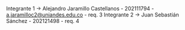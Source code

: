 Integrante 1 -> Alejandro Jaramillo Castellanos - 202111794 - a.jaramilloc2@uniandes.edu.co - req. 3
Integrante 2 -> Juan Sebastián Sánchez - 202121498 - req. 4
